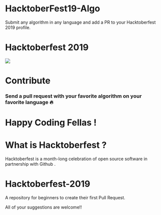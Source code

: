 # HacktoberFest19-Algo
Submit any algorithm in any language and add a PR to your Hacktoberfest 2019 profile.

# Hacktoberfest 2019


 ![](https://hacktoberfest.digitalocean.com/assets/logo-hf19-full-10f3c000cea930c76acc1dedc516ea7118b95353220869a3051848e45ff1d656.svg) 


# Contribute
### Send a pull request with your favorite algorithm on your favorite language 🔥
# Happy Coding Fellas !

# What is Hacktoberfest ?

Hacktoberfest is a month-long celebration of open source software in partnership with Github .

# Hacktoberfest-2019 

A repository for beginners to create their first Pull Request. 

All of your suggestions are welcome!!

